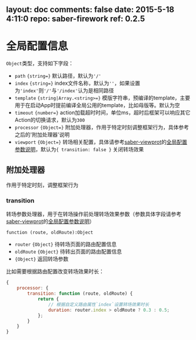 layout: doc
comments: false
date: 2015-5-18 4:11:0
repo: saber-firework
ref: 0.2.5
---

# 全局配置信息

`Object`类型，支持如下字段：

* `path` `{string=}` 默认路径，默认为`'/'`
* `index` `{string=}` index文件名称，默认为`''`，如果设置为`'index'`则`'/'`与`'/index'`认为是相同路径
* `template` `{string|Array.<string>=}` 模版字符串，预编译的template，主要用于在启动App时提前编译全局公用的template，比如母版等。默认为空
* `timeout` `{number=}` action加载超时时间，单位ms，超时后框架可以响应其它Action的切换请求，默认为`300`
* `processor` `{Object=}` 附加处理器，作用于特定时刻调整框架行为，具体参考之后的'附加处理器'说明
* `viewport` `{Object=}` 转场相关配置，具体请参考[saber-viewprot](https://github.com/ecomfe/saber-viewport)的[全局配置参数说明](https://github.com/ecomfe/saber-viewport#initele-options)，默认为`{ transition: false }` 关闭转场效果

## 附加处理器

作用于特定时刻，调整框架行为

### transition

转场参数处理器，用于在转场操作前处理转场效果参数（参数具体字段请参考[saber-viewprot](https://github.com/ecomfe/saber-viewport)的[全局配置参数说明](https://github.com/ecomfe/saber-viewport#initele-options)）

`function (route, oldRoute):Object`

* `router` `{Object}` 待转场页面的路由配置信息
* `oldRoute` `{Object}` 待转出页面的路由配置信息
* `{Object}` 返回转场参数

比如需要根据路由配置改变转场效果时长：

```javascript
{
    processor: {
        transition: function (route, oldRoute) {
            return {
                // 根据自定义路由属性`index`设置转场效果时长
                duration: router.index > oldRoute ? 0.3 : 0.5;
            };
        }
    }
}
```
